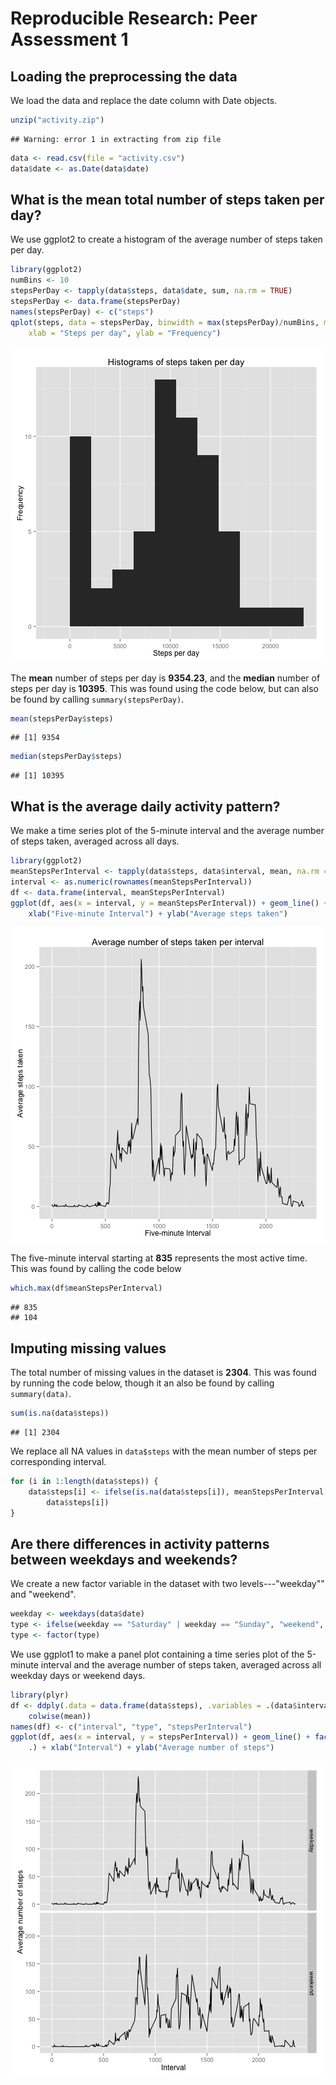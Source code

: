 # Reproducible Research: Peer Assessment 1

## Loading the preprocessing the data ##

We load the data and replace the date column with Date objects.


```r
unzip("activity.zip")
```

```
## Warning: error 1 in extracting from zip file
```

```r
data <- read.csv(file = "activity.csv")
data$date <- as.Date(data$date)
```


## What is the mean total number of steps taken per day? ##
We use ggplot2 to create a histogram of the average number of steps taken per day.





```r
library(ggplot2)
numBins <- 10
stepsPerDay <- tapply(data$steps, data$date, sum, na.rm = TRUE)
stepsPerDay <- data.frame(stepsPerDay)
names(stepsPerDay) <- c("steps")
qplot(steps, data = stepsPerDay, binwidth = max(stepsPerDay)/numBins, main = "Histograms of steps taken per day", 
    xlab = "Steps per day", ylab = "Frequency")
```

![plot of chunk unnamed-chunk-3](figure/unnamed-chunk-3.png) 


The **mean** number of steps per day is **9354.23**, and the **median** number of
steps per day is **10395**.  This was found using the code below, but can also be found by calling `summary(stepsPerDay)`.


```r
mean(stepsPerDay$steps)
```

```
## [1] 9354
```

```r
median(stepsPerDay$steps)
```

```
## [1] 10395
```


## What is the average daily activity pattern? ##

We make a time series plot of the 5-minute interval and the
average number of steps taken, averaged across all days.





```r
library(ggplot2)
meanStepsPerInterval <- tapply(data$steps, data$interval, mean, na.rm = TRUE)
interval <- as.numeric(rownames(meanStepsPerInterval))
df <- data.frame(interval, meanStepsPerInterval)
ggplot(df, aes(x = interval, y = meanStepsPerInterval)) + geom_line() + ggtitle("Average number of steps taken per interval") + 
    xlab("Five-minute Interval") + ylab("Average steps taken")
```

![plot of chunk unnamed-chunk-6](figure/unnamed-chunk-6.png) 


The five-minute interval starting at **835** represents the most active time.  This was found by calling the code below


```r
which.max(df$meanStepsPerInterval)
```

```
## 835 
## 104
```


## Imputing missing values ##

The total number of missing values in the dataset is **2304**.  This was found by running the code below, though it an also be found by calling `summary(data)`.


```r
sum(is.na(data$steps))
```

```
## [1] 2304
```


We replace all NA values in `data$steps` with the mean number of steps per
corresponding interval.


```r
for (i in 1:length(data$steps)) {
    data$steps[i] <- ifelse(is.na(data$steps[i]), meanStepsPerInterval[as.character(data$interval[i])], 
        data$steps[i])
}
```



## Are there differences in activity patterns between weekdays and weekends? ##

We create a new factor variable in the dataset with two levels---"weekday"" and
"weekend".


```r
weekday <- weekdays(data$date)
type <- ifelse(weekday == "Saturday" | weekday == "Sunday", "weekend", "weekday")
type <- factor(type)
```


We use ggplot1 to make a panel plot containing a time series plot of the
5-minute interval and the average number of steps taken, averaged
across all weekday days or weekend days.





```r
library(plyr)
df <- ddply(.data = data.frame(data$steps), .variables = .(data$interval, type), 
    colwise(mean))
names(df) <- c("interval", "type", "stepsPerInterval")
ggplot(df, aes(x = interval, y = stepsPerInterval)) + geom_line() + facet_grid(type ~ 
    .) + xlab("Interval") + ylab("Average number of steps")
```

![plot of chunk unnamed-chunk-12](figure/unnamed-chunk-12.png) 


[data]: https://d396qusza40orc.cloudfront.net/repdata%2Fdata%2Factivity.zip
